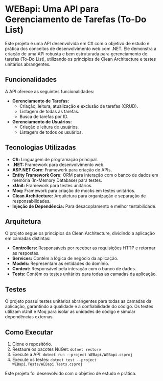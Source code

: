 # WEBapi: Uma API para Gerenciamento de Tarefas (To-Do List)

Este projeto é uma API desenvolvida em C# com o objetivo de estudo e prática dos conceitos de desenvolvimento web com .NET. Ele demonstra a criação de uma API robusta e bem estruturada para gerenciamento de tarefas (To-Do List), utilizando os princípios de Clean Architecture e testes unitários abrangentes.

## Funcionalidades

A API oferece as seguintes funcionalidades:

* **Gerenciamento de Tarefas:**
    * Criação, leitura, atualização e exclusão de tarefas (CRUD).
    * Listagem de todas as tarefas.
    * Busca de tarefas por ID.
* **Gerenciamento de Usuários:**
    * Criação e leitura de usuários.
    * Listagem de todos os usuários.

## Tecnologias Utilizadas

* **C#:** Linguagem de programação principal.
* **.NET:** Framework para desenvolvimento web.
* **ASP.NET Core:** Framework para criação de APIs.
* **Entity Framework Core:** ORM para interação com o banco de dados em memória (In-Memory Database) para testes.
* **xUnit:** Framework para testes unitários.
* **Moq:** Framework para criação de mocks em testes unitários.
* **Clean Architecture:** Arquitetura para organização e separação de responsabilidades.
* **Injeção de Dependência:** Para desacoplamento e melhor testabilidade.

## Arquitetura

O projeto segue os princípios da Clean Architecture, dividindo a aplicação em camadas distintas:

* **Controllers:** Responsáveis por receber as requisições HTTP e retornar as respostas.
* **Services:** Contêm a lógica de negócio da aplicação.
* **Models:** Representam as entidades do domínio.
* **Context:** Responsável pela interação com o banco de dados.
* **Tests:** Contêm os testes unitários para todas as camadas da aplicação.

## Testes

O projeto possui testes unitários abrangentes para todas as camadas da aplicação, garantindo a qualidade e a confiabilidade do código. Os testes utilizam xUnit e Moq para isolar as unidades de código e simular dependências externas.

## Como Executar

1.  Clone o repositório.
2.  Restaure os pacotes NuGet: `dotnet restore`
3.  Execute a API: `dotnet run --project WEBapi/WEBapi.csproj`
4.  Execute os testes: `dotnet test --project WEBapi.Tests/WEBapi.Tests.csproj`


Este projeto foi desenvolvido com o objetivo de estudo e prática.